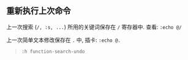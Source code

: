 ## 重新执行上次命令

上一次搜索 (`/, :s, ...`) 所用的关键词保存在 `/` 寄存器中. 查看: `:echo @/`

上一次简单文本修改保存在 `.` 中, 插卡: `:echo @.`

> `:h function-search-undo`
